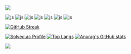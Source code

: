 <img src="https://capsule-render.vercel.app/api?type=waving&color=B0BCE6&height=150&section=header" />

![js](https://img.shields.io/badge/Java-ED8B00?style=for-the-badge&logo=openjdk&logoColor=white)
![js](https://img.shields.io/badge/Dart-0175C2?style=for-the-badge&logo=dart&logoColor=white)
![js](https://img.shields.io/badge/C%23-239120?style=for-the-badge&logo=c-sharp&logoColor=white)
![js](https://img.shields.io/badge/HTML-239120?style=for-the-badge&logo=html5&logoColor=white)
![js](https://img.shields.io/badge/CSS-239120?&style=for-the-badge&logo=css3&logoColor=white)
![js](https://img.shields.io/badge/Node.js-43853D?style=for-the-badge&logo=node.js&logoColor=white)
![js](https://img.shields.io/badge/JavaScript-F7DF1E?style=for-the-badge&logo=JavaScript&logoColor=white)

[![GitHub Streak](https://streak-stats.demolab.com?user=chinoel&theme=dark&locale=ko&date_format=%5BY.%5Dn.j)](https://git.io/streak-stats)

[![Solved.ac Profile](http://mazassumnida.wtf/api/v2/generate_badge?boj=tndyd83)](https://solved.ac/tndyd83/)
[![Top Langs](https://github-readme-stats.vercel.app/api/top-langs/?username=chinoel)](https://github.com/anuraghazra/github-readme-stats)
[![Anurag's GitHub stats](https://github-readme-stats.vercel.app/api?username=chinoel)](https://github.com/anuraghazra/github-readme-stats)


<img src="https://capsule-render.vercel.app/api?type=waving&color=B0BCE6&height=150&section=footer" />

